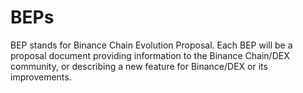 # BEPs

BEP stands for Binance Chain Evolution Proposal. Each BEP will be a proposal document providing information to the Binance Chain/DEX community, or describing a new feature for Binance/DEX or its improvements. 

